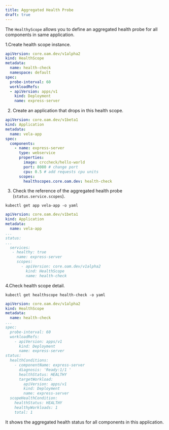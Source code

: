 ```yaml
---
title: Aggregated Health Probe
draft: true
---
```


The `HealthyScope` allows you to define an aggregated health probe for all components in same application.

1.Create health scope instance.
```yaml
apiVersion: core.oam.dev/v1alpha2
kind: HealthScope
metadata:
  name: health-check
  namespace: default
spec:
  probe-interval: 60
  workloadRefs:
  - apiVersion: apps/v1
    kind: Deployment
    name: express-server
```
2. Create an application that drops in this health scope.
```yaml
apiVersion: core.oam.dev/v1beta1
kind: Application
metadata:
  name: vela-app
spec:
  components:
    - name: express-server
      type: webservice
      properties:
        image: crccheck/hello-world
        port: 8080 # change port
        cpu: 0.5 # add requests cpu units
      scopes:
        healthscopes.core.oam.dev: health-check
```
3. Check the reference of the aggregated health probe (`status.service.scopes`).
```shell
kubectl get app vela-app -o yaml
```
```yaml
apiVersion: core.oam.dev/v1beta1
kind: Application
metadata:
  name: vela-app
...
status:
...
  services:
   - healthy: true
     name: express-server
     scopes:
       - apiVersion: core.oam.dev/v1alpha2
         kind: HealthScope
         name: health-check
```
4.Check health scope detail.
```shell
kubectl get healthscope health-check -o yaml
```
```yaml
apiVersion: core.oam.dev/v1alpha2
kind: HealthScope
metadata:
  name: health-check
...
spec:
  probe-interval: 60
  workloadRefs:
    - apiVersion: apps/v1
      kind: Deployment
      name: express-server
status:
  healthConditions:
    - componentName: express-server
      diagnosis: 'Ready:1/1 '
      healthStatus: HEALTHY
      targetWorkload:
        apiVersion: apps/v1
        kind: Deployment
        name: express-server
  scopeHealthCondition:
    healthStatus: HEALTHY
    healthyWorkloads: 1
    total: 1
```

It shows the aggregated health status for all components in this application.
